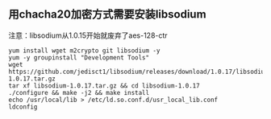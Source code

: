 ## 用chacha20加密方式需要安装libsodium
注意：libsodium从1.0.15开始就废弃了aes-128-ctr
```
yum install wget m2crypto git libsodium -y
yum -y groupinstall "Development Tools"
wget https://github.com/jedisct1/libsodium/releases/download/1.0.17/libsodium-1.0.17.tar.gz
tar xf libsodium-1.0.17.tar.gz && cd libsodium-1.0.17
./configure && make -j2 && make install
echo /usr/local/lib > /etc/ld.so.conf.d/usr_local_lib.conf
ldconfig
```